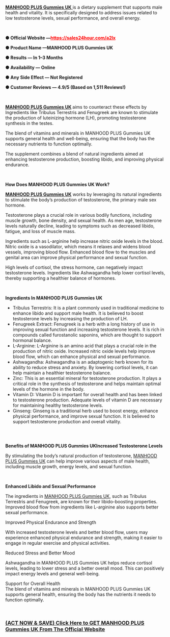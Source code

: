 <h1>&nbsp;</h1>
<p><a href="https://www.facebook.com/manhoodplusgummiesukofficialreview/"><strong>MANHOOD PLUS Gummies UK</strong>&nbsp;</a>is a dietary supplement that supports male health and vitality. It is specifically designed to address issues related to low testosterone levels, sexual performance, and overall energy.</p>
<p>&nbsp;</p>
<p><strong>● Official Website &mdash;<a style="color: #ff0000;" href="https://sales24hour.com/a2lx">https://sales24hour.com/a2lx</a></strong></p>
<p><strong>● Product Name &mdash;MANHOOD PLUS Gummies UK</strong></p>
<p><strong>● Results &mdash; In 1&ndash;3 Months</strong></p>
<p><strong>● Availability &mdash;&nbsp;Online</strong></p>
<p><strong>●&nbsp;Any Side Effect &mdash; Not Registered</strong></p>
<p><strong>● Customer Reviews &mdash;&nbsp;4.9/5 (Based on 1,511 Reviews!)&zwj;</strong></p>
<p>&nbsp;</p>
<p><strong><a href="https://www.facebook.com/manhoodplusgummiesukofficialreview/">MANHOOD PLUS Gummies UK</a> </strong>aims to counteract these effects by Ingredients like Tribulus Terrestris and Fenugreek are known to stimulate the production of luteinizing hormone (LH), promoting testosterone synthesis in the testes.</p>
<p>The blend of vitamins and minerals in MANHOOD PLUS Gummies UK supports general health and well-being, ensuring that the body has the necessary nutrients to function optimally.</p>
<p>The supplement combines a blend of natural ingredients aimed at enhancing testosterone production, boosting libido, and improving physical endurance.</p>
<p>&nbsp;</p>
<p><strong>How Does MANHOOD PLUS Gummies UK Work?</strong></p>
<p><strong><a href="https://www.facebook.com/manhoodplusgummiesukofficialreview/">MANHOOD PLUS Gummies UK</a></strong> works by leveraging its natural ingredients to stimulate the body&rsquo;s production of testosterone, the primary male sex hormone.</p>
<p>Testosterone plays a crucial role in various bodily functions, including muscle growth, bone density, and sexual health. As men age, testosterone levels naturally decline, leading to symptoms such as decreased libido, fatigue, and loss of muscle mass.</p>
<p>Ingredients such as L-arginine help increase nitric oxide levels in the blood. Nitric oxide is a vasodilator, which means it relaxes and widens blood vessels, improving blood flow. Enhanced blood flow to the muscles and genital area can improve physical performance and sexual function.</p>
<p>High levels of cortisol, the stress hormone, can negatively impact testosterone levels. Ingredients like Ashwagandha help lower cortisol levels, thereby supporting a healthier balance of hormones.</p>
<div>&nbsp;</div>
<p><strong>Ingredients In MANHOOD PLUS Gummies UK</strong></p>
<ul>
<li>Tribulus Terrestris: It is a plant commonly used in traditional medicine to enhance libido and support male health. It is believed to boost testosterone levels by increasing the production of LH.</li>
<li>Fenugreek Extract: Fenugreek is a herb with a long history of use in improving sexual function and increasing testosterone levels. It is rich in compounds called furostanolic saponins, which are thought to support hormonal balance.</li>
<li>L-Arginine: L-Arginine is an amino acid that plays a crucial role in the production of nitric oxide. Increased nitric oxide levels help improve blood flow, which can enhance physical and sexual performance.</li>
<li>Ashwagandha: Ashwagandha is an adaptogenic herb known for its ability to reduce stress and anxiety. By lowering cortisol levels, it can help maintain a healthier testosterone balance.</li>
<li>Zinc: This is an essential mineral for testosterone production. It plays a critical role in the synthesis of testosterone and helps maintain optimal levels of the hormone in the body.</li>
<li>Vitamin D: Vitamin D is important for overall health and has been linked to testosterone production. Adequate levels of vitamin D are necessary for maintaining healthy testosterone levels.</li>
<li>Ginseng: Ginseng is a traditional herb used to boost energy, enhance physical performance, and improve sexual function. It is believed to support testosterone production and overall vitality.</li>
</ul>
<h3>&nbsp;</h3>
<p><strong>Benefits of MANHOOD PLUS Gummies UKIncreased Testosterone Levels</strong></p>
<p>By stimulating the body&rsquo;s natural production of testosterone, <a href="https://www.facebook.com/manhoodplusgummiesukofficialreview/">MANHOOD PLUS Gummies UK</a> can help improve various aspects of male health, including muscle growth, energy levels, and sexual function.</p>
<p>&nbsp;</p>
<p><strong>Enhanced Libido and Sexual Performance</strong></p>
<p>The ingredients in <a href="https://www.facebook.com/manhoodplusgummiesukofficialreview/">MANHOOD PLUS Gummies UK</a>, such as Tribulus Terrestris and Fenugreek, are known for their libido-boosting properties. Improved blood flow from ingredients like L-arginine also supports better sexual performance.</p>
<p>Improved Physical Endurance and Strength</p>
<p>With increased testosterone levels and better blood flow, users may experience enhanced physical endurance and strength, making it easier to engage in regular exercise and physical activities.</p>
<p>Reduced Stress and Better Mood</p>
<p>Ashwagandha in MANHOOD PLUS Gummies UK helps reduce cortisol levels, leading to lower stress and a better overall mood. This can positively impact energy levels and general well-being.</p>
<p>Support for Overall Health<br />The blend of vitamins and minerals in MANHOOD PLUS Gummies UK supports general health, ensuring the body has the nutrients it needs to function optimally.</p>
<p>&nbsp;</p>
<h3><a href="https://www.facebook.com/manhoodplusgummiesukofficialreview/" target="_blank" rel="noopener ugc nofollow" data-saferedirecturl="https://www.google.com/url?hl=en-GB&amp;q=https://sales24hour.com/a2lx&amp;source=gmail&amp;ust=1725000558242000&amp;usg=AOvVaw3bTvu5q1EyGUbaJTROCF-Y"><strong>(ACT NOW &amp; SAVE) Click Here to GET MANHOOD PLUS Gummies UK From The Official Website</strong></a></h3>
